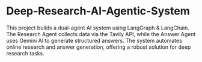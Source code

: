 # Deep-Research-AI-Agentic-System
This project builds a dual-agent AI system using LangGraph &amp; LangChain. The Research Agent collects data via the Tavily API, while the Answer Agent uses Gemini AI to generate structured answers. The system automates online research and answer generation, offering a robust solution for deep research tasks.
